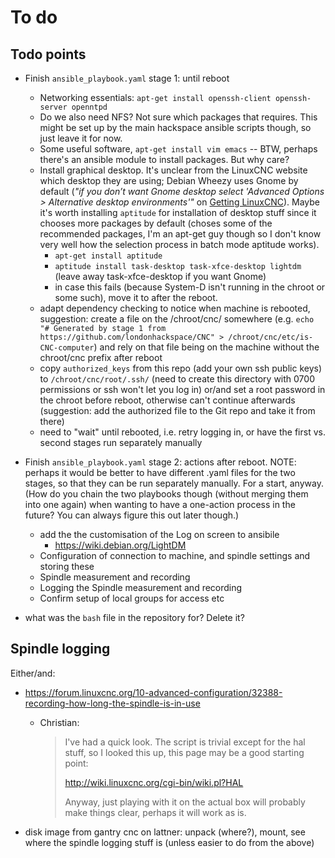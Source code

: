 # To do

## Todo points

* Finish `ansible_playbook.yaml` stage 1: until reboot 

    * Networking essentials: `apt-get install openssh-client openssh-server openntpd` 
    * Do we also need NFS? Not sure which packages that requires. This might be set up by the main hackspace ansible scripts though, so just leave it for now.
    * Some useful software, `apt-get install vim emacs` -- BTW, perhaps there's an ansible module to install packages. But why care?
    * Install graphical desktop. It's unclear from the LinuxCNC website which desktop they are using; Debian Wheezy uses Gnome by default (*"if you don’t want Gnome desktop select 'Advanced Options > Alternative desktop environments'"* on [Getting LinuxCNC](http://linuxcnc.org/docs/2.7/html/getting-started/getting-linuxcnc.html)). Maybe it's worth installing `aptitude` for installation of desktop stuff since it chooses more packages by default (choses some of the recommended packages, I'm an apt-get guy though so I don't know very well how the selection process in batch mode aptitude works).
        * `apt-get install aptitude`
        * `aptitude install task-desktop task-xfce-desktop lightdm` (leave away task-xfce-desktop if you want Gnome)
        * in case this fails (because System-D isn't running in the chroot or some such), move it to after the reboot.
    * adapt dependency checking to notice when machine is rebooted, suggestion: create a file on the /chroot/cnc/ somewhere (e.g. `echo "# Generated by stage 1 from https://github.com/londonhackspace/CNC" > /chroot/cnc/etc/is-CNC-computer`) and rely on that file being on the machine without the chroot/cnc prefix after reboot
    * copy `authorized_keys` from this repo (add your own ssh public keys) to `/chroot/cnc/root/.ssh/` (need to create this directory with 0700 permissions or ssh won't let you log in) or/and set a root password in the chroot before reboot, otherwise can't continue afterwards (suggestion: add the authorized file to the Git repo and take it from there)
    * need to "wait" until rebooted, i.e. retry logging in, or have the first vs. second stages run separately manually

* Finish `ansible_playbook.yaml` stage 2: actions after reboot. NOTE: perhaps it would be better to have different .yaml files for the two stages, so that they can be run separately manually. For a start, anyway. (How do you chain the two playbooks though (without merging them into one again) when wanting to have a one-action process in the future? You can always figure this out later though.)

    * add the the customisation of the Log on screen to ansibile 
        * https://wiki.debian.org/LightDM
    * Configuration of connection to machine, and spindle settings and storing these 
    * Spindle measurement and recording
    * Logging the Spindle measurement and recording
    * Confirm setup of local groups for access etc 

* what was the `bash` file in the repository for? Delete it?


## Spindle logging

Either/and:

* https://forum.linuxcnc.org/10-advanced-configuration/32388-recording-how-long-the-spindle-is-in-use
    * Christian:
    
        > I've had a quick look. The script is trivial except for the
        > hal stuff, so I looked this up, this page may be a good
        > starting point:
        > 
        > http://wiki.linuxcnc.org/cgi-bin/wiki.pl?HAL
        >
        > Anyway, just playing with it on the actual box will probably make things clear, perhaps it will work as is.

* disk image from gantry cnc on lattner:  unpack (where?), mount, see where the spindle logging stuff is (unless easier to do from the above)
